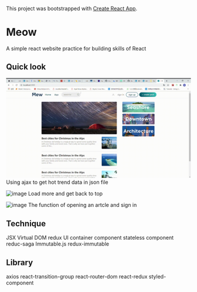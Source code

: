 This project was bootstrapped with [Create React App](https://github.com/facebook/create-react-app).

# Meow
A simple react website practice for building skills of React

## Quick look

![image](https://github.com/jitacoco/Meow/blob/main/React-App-Google-Chrome-2020-10-19-14-41-59.gif)
Using ajax to get hot trend data in json file


![image](https://github.com/jitacoco/Meow/blob/main/React-App-Google-Chrome-2020-10-19-15-07-23%20(1).gif)
Load more and get back to top


![image](https://github.com/jitacoco/Meow/blob/main/React-App-Google-Chrome-2020-10-19-15-07-49_1.gif)
The function of opening an artcle and sign in


## Technique
JSX
Virtual DOM
redux
UI container component
stateless component
reduc-saga
Immutable.js
redux-immutable

## Library
axios
react-transition-group
react-router-dom
react-redux
styled-component

